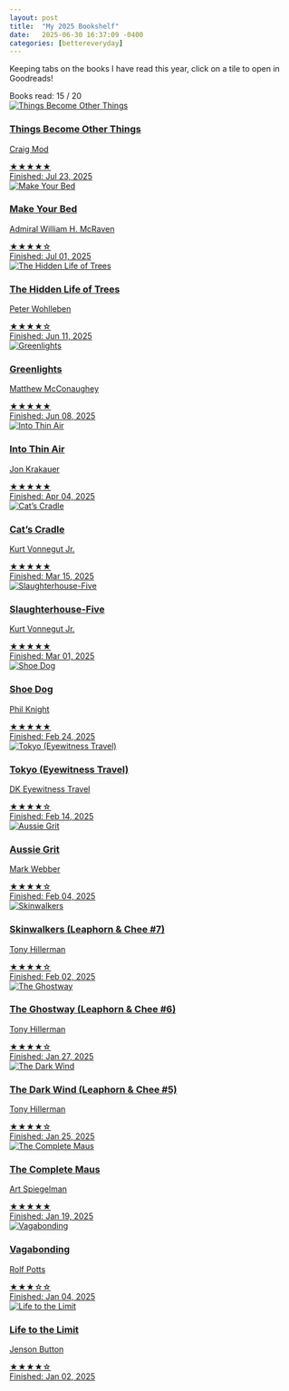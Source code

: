 ```yaml
---
layout: post
title:  "My 2025 Bookshelf"
date:   2025-06-30 16:37:09 -0400
categories: [bettereveryday]
---
```

Keeping tabs on the books I have read this year, click on a tile to open in Goodreads!

<div class="bookshelf-goal-meter">
  <span class="goal-label">Books read:</span>
  <span class="goal-current">15</span>
  <span class="goal-divider">/</span>
  <span class="goal-total">20</span>
  <div class="goal-meter-bar">
    <div class="goal-meter-fill" style="width: 75%"></div>
  </div>
</div>

<div class="bookshelf-grid">

  <a class="bookshelf-item" href="https://www.goodreads.com/book/show/217245583-things-become-other-things" target="_blank">
    <img src="/assets/bookshelf/things-become-other-things.jpg" alt="Things Become Other Things" class="bookshelf-cover">
    <div class="bookshelf-content">
      <h3>Things Become Other Things</h3>
      <p>Craig Mod</p>
      <div class="bookshelf-rating">★★★★★</div>
      <div class="bookshelf-date">Finished: Jul 23, 2025</div>
    </div>
  </a>

  <a class="bookshelf-item" href="https://www.goodreads.com/book/show/31423133-make-your-bed" target="_blank">
    <img src="/assets/bookshelf/make-your-bed.jpg" alt="Make Your Bed" class="bookshelf-cover">
    <div class="bookshelf-content">
      <h3>Make Your Bed</h3>
      <p>Admiral William H. McRaven</p>
      <div class="bookshelf-rating">★★★★☆</div>
      <div class="bookshelf-date">Finished: Jul 01, 2025</div>
    </div>
  </a>

  <a class="bookshelf-item" href="https://www.goodreads.com/book/show/28256439-the-hidden-life-of-trees" target="_blank">
    <img src="/assets/bookshelf/hidden-life-of-trees.jpg" alt="The Hidden Life of Trees" class="bookshelf-cover">
    <div class="bookshelf-content">
      <h3>The Hidden Life of Trees</h3>
      <p>Peter Wohlleben</p>
      <div class="bookshelf-rating">★★★★☆</div>
      <div class="bookshelf-date">Finished: Jun 11, 2025</div>
    </div>
  </a>

  <a class="bookshelf-item" href="http://goodreads.com/book/show/52838315-greenlights" target="_blank">
    <img src="/assets/bookshelf/greenlights.jpg" alt="Greenlights" class="bookshelf-cover">
    <div class="bookshelf-content">
      <h3>Greenlights</h3>
      <p>Matthew McConaughey</p>
      <div class="bookshelf-rating">★★★★★</div>
      <div class="bookshelf-date">Finished: Jun 08, 2025</div>
    </div>
  </a>

  <a class="bookshelf-item" href="https://www.goodreads.com/book/show/1898.Into_Thin_Air" target="_blank">
    <img src="/assets/bookshelf/into-thin-air.jpg" alt="Into Thin Air" class="bookshelf-cover">
    <div class="bookshelf-content">
      <h3>Into Thin Air</h3>
      <p>Jon Krakauer</p>
      <div class="bookshelf-rating">★★★★★</div>
      <div class="bookshelf-date">Finished: Apr 04, 2025</div>
    </div>
  </a>

  <a class="bookshelf-item" href="https://www.goodreads.com/book/show/135479.Cat_s_Cradle" target="_blank">
    <img src="/assets/bookshelf/cats-cradle.jpg" alt="Cat’s Cradle" class="bookshelf-cover">
    <div class="bookshelf-content">
      <h3>Cat’s Cradle</h3>
      <p>Kurt Vonnegut Jr.</p>
      <div class="bookshelf-rating">★★★★★</div>
      <div class="bookshelf-date">Finished: Mar 15, 2025</div>
    </div>
  </a>

  <a class="bookshelf-item" href="https://www.goodreads.com/book/show/4981.Slaughterhouse_Five" target="_blank">
    <img src="/assets/bookshelf/slaughterhouse-five.jpg" alt="Slaughterhouse-Five" class="bookshelf-cover">
    <div class="bookshelf-content">
      <h3>Slaughterhouse-Five</h3>
      <p>Kurt Vonnegut Jr.</p>
      <div class="bookshelf-rating">★★★★★</div>
      <div class="bookshelf-date">Finished: Mar 01, 2025</div>
    </div>
  </a>

  <a class="bookshelf-item" href="https://www.goodreads.com/book/show/27220736-shoe-dog" target="_blank">
    <img src="/assets/bookshelf/shoe-dog.jpg" alt="Shoe Dog" class="bookshelf-cover">
    <div class="bookshelf-content">
      <h3>Shoe Dog</h3>
      <p>Phil Knight</p>
      <div class="bookshelf-rating">★★★★★</div>
      <div class="bookshelf-date">Finished: Feb 24, 2025</div>
    </div>
  </a>

  <a class="bookshelf-item" href="https://www.goodreads.com/book/show/17713680-tokyo" target="_blank">
    <img src="/assets/bookshelf/tokyo.jpg" alt="Tokyo (Eyewitness Travel)" class="bookshelf-cover">
    <div class="bookshelf-content">
      <h3>Tokyo (Eyewitness Travel)</h3>
      <p>DK Eyewitness Travel</p>
      <div class="bookshelf-rating">★★★★☆</div>
      <div class="bookshelf-date">Finished: Feb 14, 2025</div>
    </div>
  </a>

  <a class="bookshelf-item" href="https://www.goodreads.com/book/show/26023669-aussie-grit" target="_blank">
    <img src="/assets/bookshelf/aussie-grit.jpg" alt="Aussie Grit" class="bookshelf-cover">
    <div class="bookshelf-content">
      <h3>Aussie Grit</h3>
      <p>Mark Webber</p>
      <div class="bookshelf-rating">★★★★☆</div>
      <div class="bookshelf-date">Finished: Feb 04, 2025</div>
    </div>
  </a>

  <a class="bookshelf-item" href="https://www.goodreads.com/book/show/48162.Skinwalkers" target="_blank">
    <img src="/assets/bookshelf/skinwalkers.jpg" alt="Skinwalkers" class="bookshelf-cover">
    <div class="bookshelf-content">
      <h3>Skinwalkers (Leaphorn & Chee #7)</h3>
      <p>Tony Hillerman</p>
      <div class="bookshelf-rating">★★★★☆</div>
      <div class="bookshelf-date">Finished: Feb 02, 2025</div>
    </div>
  </a>

  <a class="bookshelf-item" href="https://www.goodreads.com/book/show/48118.The_Ghostway" target="_blank">
    <img src="/assets/bookshelf/the-ghostway.jpg" alt="The Ghostway" class="bookshelf-cover">
    <div class="bookshelf-content">
      <h3>The Ghostway (Leaphorn & Chee #6)</h3>
      <p>Tony Hillerman</p>
      <div class="bookshelf-rating">★★★★☆</div>
      <div class="bookshelf-date">Finished: Jan 27, 2025</div>
    </div>
  </a>

  <a class="bookshelf-item" href="https://www.goodreads.com/book/show/48093" target="_blank">
    <img src="/assets/bookshelf/the-dark-wind.jpg" alt="The Dark Wind" class="bookshelf-cover">
    <div class="bookshelf-content">
      <h3>The Dark Wind (Leaphorn & Chee #5)</h3>
      <p>Tony Hillerman</p>
      <div class="bookshelf-rating">★★★★☆</div>
      <div class="bookshelf-date">Finished: Jan 25, 2025</div>
    </div>
  </a>

  <a class="bookshelf-item" href="https://www.goodreads.com/book/show/15195.The_Complete_Maus" target="_blank">
    <img src="/assets/bookshelf/complete-maus.jpg" alt="The Complete Maus" class="bookshelf-cover">
    <div class="bookshelf-content">
      <h3>The Complete Maus</h3>
      <p>Art Spiegelman</p>
      <div class="bookshelf-rating">★★★★★</div>
      <div class="bookshelf-date">Finished: Jan 19, 2025</div>
    </div>
  </a>

  <a class="bookshelf-item" href="https://www.goodreads.com/book/show/100247.Vagabonding" target="_blank">
    <img src="/assets/bookshelf/vagabonding.jpg" alt="Vagabonding" class="bookshelf-cover">
    <div class="bookshelf-content">
      <h3>Vagabonding</h3>
      <p>Rolf Potts</p>
      <div class="bookshelf-rating">★★★☆☆</div>
      <div class="bookshelf-date">Finished: Jan 04, 2025</div>
    </div>
  </a>

  <a class="bookshelf-item" href="https://www.goodreads.com/book/show/35441224-life-to-the-limit" target="_blank">
    <img src="/assets/bookshelf/life-to-the-limit.jpg" alt="Life to the Limit" class="bookshelf-cover">
    <div class="bookshelf-content">
      <h3>Life to the Limit</h3>
      <p>Jenson Button</p>
      <div class="bookshelf-rating">★★★★☆</div>
      <div class="bookshelf-date">Finished: Jan 02, 2025</div>
    </div>
  </a>

</div>